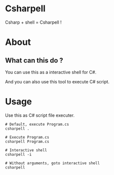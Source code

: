 ﻿# Csharpell

Csharp + shell = Csharpell !

# About

## What can this do ?

You can use this as a interactive shell for C#.

And you can also use this tool to execute C# script.

# Usage

Use this as C# script file executer.

```shell
# Default, execute Program.cs
csharpell .

# Execute Program.cs
csharpell Program.cs

# Interactive shell
csharpell -i

# Without arguments, goto interactive shell
csharpell
```


